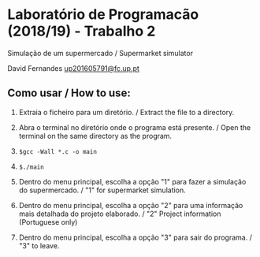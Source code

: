 # Laboratório de Programacão (2018/19) - Trabalho 2
Simulação de um supermercado / Supermarket simulator

David Fernandes up201605791@fc.up.pt

## Como usar / How to use:

1) Extraia o ficheiro para um diretório. / Extract the file to a directory.

2) Abra o terminal no diretório onde o programa está presente. / Open the terminal on the same directory as the program.

3) `$gcc -Wall *.c -o main`

4) `$./main`

5) Dentro do menu principal, escolha a opção "1" para fazer a simulação do supermercado. / "1" for supermarket simulation.

6) Dentro do menu principal, escolha a opção "2" para uma informação mais detalhada do projeto elaborado. / "2" Project information (Portuguese only)

7) Dentro do menu principal, escolha a opção "3" para sair do programa. / "3" to leave.
